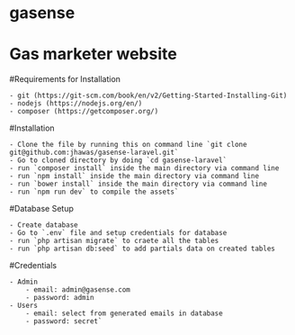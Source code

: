# gasense

# Gas marketer website

#Requirements for Installation
	
	- git (https://git-scm.com/book/en/v2/Getting-Started-Installing-Git)
	- nodejs (https://nodejs.org/en/)
	- composer (https://getcomposer.org/)

#Installation
	
	- Clone the file by running this on command line `git clone git@github.com:jhawas/gasense-laravel.git`
	- Go to cloned directory by doing `cd gasense-laravel`
	- run `composer install` inside the main directory via command line
	- run `npm install` inside the main directory via command line
	- run `bower install` inside the main directory via command line
	- run `npm run dev` to compile the assets`


#Database Setup
	
	- Create database
	- Go to `.env` file and setup credentials for database
	- run `php artisan migrate` to craete all the tables
	- run `php artisan db:seed` to add partials data on created tables


#Credentials
	
	- Admin
		- email: admin@gasense.com
		- password: admin
	- Users
		- email: select from generated emails in database
		- password: secret`